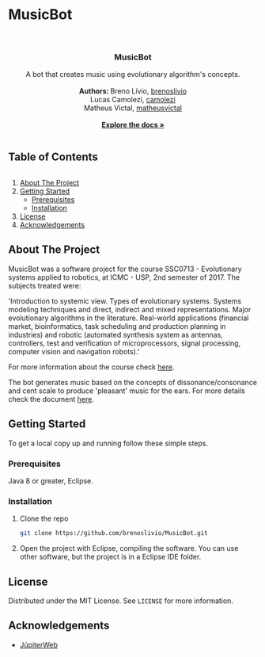 # MusicBot


<!-- PROJECT LOGO -->
<br />
<p align="center">

  <h3 align="center">MusicBot</h3>

  <p align="center">
    A bot that creates music using evolutionary algorithm's concepts. 
    <br />
    <br />
    <strong> Authors: </strong> Breno Lívio, <a href="https://github.com/brenoslivio/"> brenoslivio </a>
    <br />
    Lucas Camolezi, <a href="https://github.com/camolezi"> camolezi </a>
    <br />
    Matheus Victal, <a href="https://github.com/matheusvictal"> matheusvictal </a>
    <br />
    <br />
    <a href="https://github.com/brenoslivio/MusicBot/"><strong>Explore the docs »</strong></a>
  </p>
</p>


<!-- TABLE OF CONTENTS -->

<summary><h2 style="display: inline-block">Table of Contents</h2></summary>
<ol>
  <li>
    <a href="#about-the-project">About The Project</a>
  </li>
  <li>
    <a href="#getting-started">Getting Started</a>
    <ul>
      <li><a href="#prerequisites">Prerequisites</a></li>
      <li><a href="#installation">Installation</a></li>
    </ul>
  </li>
  <li><a href="#license">License</a></li>
  <li><a href="#acknowledgements">Acknowledgements</a></li>
</ol>


<!-- ABOUT THE PROJECT -->
## About The Project

MusicBot was a software project for the course SSC0713 - Evolutionary systems applied to robotics, at ICMC - USP, 2nd semester of 2017. The subjects treated were:

'Introduction to systemic view. Types of evolutionary systems. Systems modeling techniques and direct, indirect and mixed representations. Major evolutionary algorithms in the literature. Real-world applications (financial market, bioinformatics, task scheduling and production planning in industries) and robotic (automated synthesis system as antennas, controllers, test and verification of microprocessors, signal processing, computer vision and navigation robots).'

For more information about the course check [here](https://uspdigital.usp.br/jupiterweb/obterDisciplina?sgldis=SSC0713).

The bot generates music based on the concepts of dissonance/consonance and cent scale to produce 'pleasant' music for the ears. For more details check the document [here](https://github.com/brenoslivio/MusicBot/blob/master/AG%20M%C3%BAsica.pdf).

<!-- GETTING STARTED -->
## Getting Started

To get a local copy up and running follow these simple steps.

### Prerequisites

Java 8 or greater, Eclipse.

### Installation

1. Clone the repo
   ```sh
   git clone https://github.com/brenoslivio/MusicBot.git
   ```
2. Open the project with Eclipse, compiling the software. You can use other software, but the project is in a Eclipse IDE folder.

<!-- LICENSE -->
## License

Distributed under the MIT License. See `LICENSE` for more information.

<!-- ACKNOWLEDGEMENTS -->
## Acknowledgements

* [JúpiterWeb](https://uspdigital.usp.br/jupiterweb/obterDisciplina?sgldis=SSC0713)
